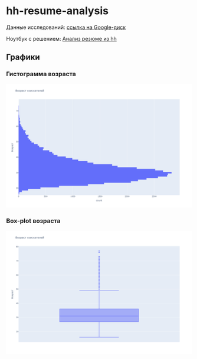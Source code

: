 # hh-resume-analysis

Данные исследований: [ссылка на Google-диск](https://drive.google.com/drive/folders/1dHwpo3FHsecKPjJT5d8q1uzr_OW7UfhK?usp=drive_link)

Ноутбук с решением: [Анализ резюме из hh](Project-2.ipynb)

## Графики

### Гистограмма возраста
![Гистограмма](hist_age.png)

### Box-plot возраста
![Box-plot](box_age.png)
